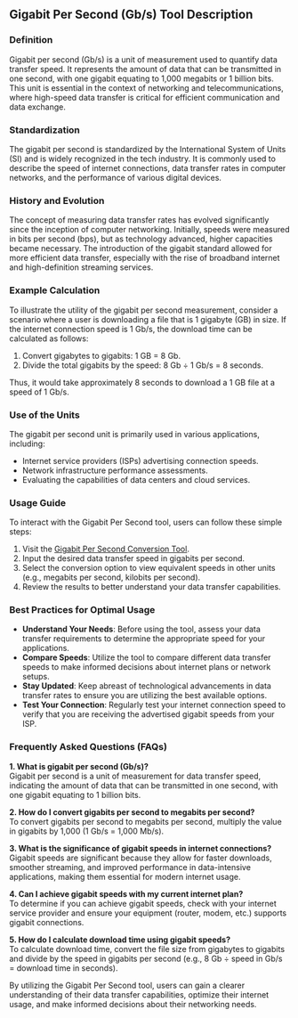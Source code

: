 ## Gigabit Per Second (Gb/s) Tool Description

### Definition
Gigabit per second (Gb/s) is a unit of measurement used to quantify data transfer speed. It represents the amount of data that can be transmitted in one second, with one gigabit equating to 1,000 megabits or 1 billion bits. This unit is essential in the context of networking and telecommunications, where high-speed data transfer is critical for efficient communication and data exchange.

### Standardization
The gigabit per second is standardized by the International System of Units (SI) and is widely recognized in the tech industry. It is commonly used to describe the speed of internet connections, data transfer rates in computer networks, and the performance of various digital devices.

### History and Evolution
The concept of measuring data transfer rates has evolved significantly since the inception of computer networking. Initially, speeds were measured in bits per second (bps), but as technology advanced, higher capacities became necessary. The introduction of the gigabit standard allowed for more efficient data transfer, especially with the rise of broadband internet and high-definition streaming services.

### Example Calculation
To illustrate the utility of the gigabit per second measurement, consider a scenario where a user is downloading a file that is 1 gigabyte (GB) in size. If the internet connection speed is 1 Gb/s, the download time can be calculated as follows:

1. Convert gigabytes to gigabits: 1 GB = 8 Gb.
2. Divide the total gigabits by the speed: 8 Gb ÷ 1 Gb/s = 8 seconds.

Thus, it would take approximately 8 seconds to download a 1 GB file at a speed of 1 Gb/s.

### Use of the Units
The gigabit per second unit is primarily used in various applications, including:
- Internet service providers (ISPs) advertising connection speeds.
- Network infrastructure performance assessments.
- Evaluating the capabilities of data centers and cloud services.

### Usage Guide
To interact with the Gigabit Per Second tool, users can follow these simple steps:
1. Visit the [Gigabit Per Second Conversion Tool](https://www.inayam.co/unit-converter/data_transfer_speed_binary).
2. Input the desired data transfer speed in gigabits per second.
3. Select the conversion option to view equivalent speeds in other units (e.g., megabits per second, kilobits per second).
4. Review the results to better understand your data transfer capabilities.

### Best Practices for Optimal Usage
- **Understand Your Needs**: Before using the tool, assess your data transfer requirements to determine the appropriate speed for your applications.
- **Compare Speeds**: Utilize the tool to compare different data transfer speeds to make informed decisions about internet plans or network setups.
- **Stay Updated**: Keep abreast of technological advancements in data transfer rates to ensure you are utilizing the best available options.
- **Test Your Connection**: Regularly test your internet connection speed to verify that you are receiving the advertised gigabit speeds from your ISP.

### Frequently Asked Questions (FAQs)

**1. What is gigabit per second (Gb/s)?**  
Gigabit per second is a unit of measurement for data transfer speed, indicating the amount of data that can be transmitted in one second, with one gigabit equating to 1 billion bits.

**2. How do I convert gigabits per second to megabits per second?**  
To convert gigabits per second to megabits per second, multiply the value in gigabits by 1,000 (1 Gb/s = 1,000 Mb/s).

**3. What is the significance of gigabit speeds in internet connections?**  
Gigabit speeds are significant because they allow for faster downloads, smoother streaming, and improved performance in data-intensive applications, making them essential for modern internet usage.

**4. Can I achieve gigabit speeds with my current internet plan?**  
To determine if you can achieve gigabit speeds, check with your internet service provider and ensure your equipment (router, modem, etc.) supports gigabit connections.

**5. How do I calculate download time using gigabit speeds?**  
To calculate download time, convert the file size from gigabytes to gigabits and divide by the speed in gigabits per second (e.g., 8 Gb ÷ speed in Gb/s = download time in seconds).

By utilizing the Gigabit Per Second tool, users can gain a clearer understanding of their data transfer capabilities, optimize their internet usage, and make informed decisions about their networking needs.